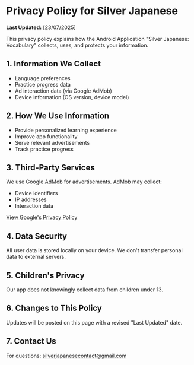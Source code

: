 # Privacy Policy for Silver Japanese

**Last Updated:** [23/07/2025]

This privacy policy explains how the Android Application "Silver Japanese: Vocabulary" collects, uses, and protects your information.

## 1. Information We Collect
- Language preferences
- Practice progress data
- Ad interaction data (via Google AdMob)
- Device information (OS version, device model)

## 2. How We Use Information
- Provide personalized learning experience
- Improve app functionality
- Serve relevant advertisements
- Track practice progress

## 3. Third-Party Services
We use Google AdMob for advertisements. AdMob may collect:
- Device identifiers
- IP addresses
- Interaction data

[View Google's Privacy Policy](https://policies.google.com/privacy)

## 4. Data Security
All user data is stored locally on your device. We don't transfer personal data to external servers.

## 5. Children's Privacy
Our app does not knowingly collect data from children under 13.

## 6. Changes to This Policy
Updates will be posted on this page with a revised "Last Updated" date.

## 7. Contact Us
For questions: silverjapanesecontact@gmail.com
